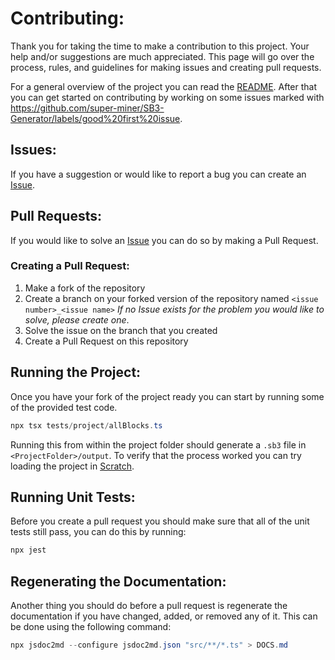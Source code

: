 # Contributing:

Thank you for taking the time to make a contribution to this project. Your help and/or suggestions are much appreciated. This page will go over the process, rules, and guidelines for making issues and creating pull requests.

For a general overview of the project you can read the [README](README.md). After that you can get started on contributing by working on some issues marked with https://github.com/super-miner/SB3-Generator/labels/good%20first%20issue.

## Issues:

If you have a suggestion or would like to report a bug you can create an [Issue](https://github.com/super-miner/SB3-Generator/issues).

## Pull Requests:

If you would like to solve an [Issue](https://github.com/super-miner/SB3-Generator/issues) you can do so by making a Pull Request.

### Creating a Pull Request:
1. Make a fork of the repository
2. Create a branch on your forked version of the repository named `<issue number>_<issue name>` *If no Issue exists for the problem you would like to solve, please create one*.
3. Solve the issue on the branch that you created
4. Create a Pull Request on this repository

## Running the Project:
Once you have your fork of the project ready you can start by running some of the provided test code.
```powershell
npx tsx tests/project/allBlocks.ts
```
Running this from within the project folder should generate a `.sb3` file in `<ProjectFolder>/output`. To verify that the process worked you can try loading the project in [Scratch](https://scratch.mit.edu).

## Running Unit Tests:
Before you create a pull request you should make sure that all of the unit tests still pass, you can do this by running:
```powershell
npx jest
```

## Regenerating the Documentation:
Another thing you should do before a pull request is regenerate the documentation if you have changed, added, or removed any of it. This can be done using the following command:
```powershell
npx jsdoc2md --configure jsdoc2md.json "src/**/*.ts" > DOCS.md
```

